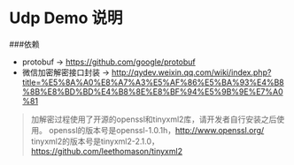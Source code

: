 Udp Demo 说明
====================

###依赖
+ protobuf -> https://github.com/google/protobuf
+ 微信加密解密接口封装 -> http://qydev.weixin.qq.com/wiki/index.php?title=%E5%8A%A0%E8%A7%A3%E5%AF%86%E5%BA%93%E4%B8%8B%E8%BD%BD%E4%B8%8E%E8%BF%94%E5%9B%9E%E7%A0%81
> 加解密过程使用了开源的openssl和tinyxml2库，请开发者自行安装之后使用。
> openssl的版本号是openssl-1.0.1h，http://www.openssl.org/
> tinyxml2的版本号是tinyxml2-2.1.0，https://github.com/leethomason/tinyxml2


